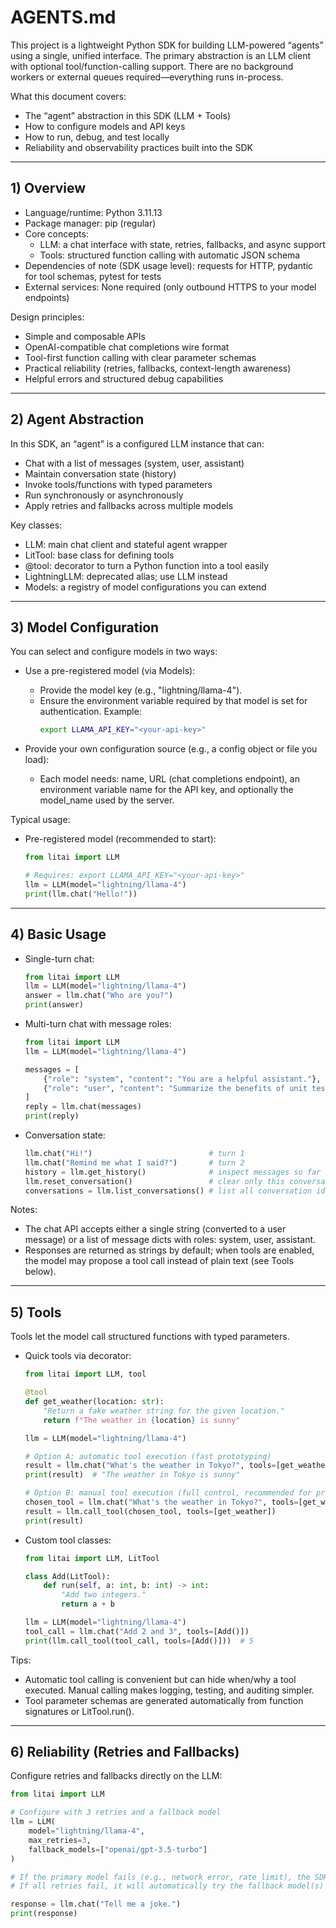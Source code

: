 # AGENTS.md

This project is a lightweight Python SDK for building LLM-powered “agents” using a single, unified interface.
The primary abstraction is an LLM client with optional tool/function-calling support. There are no background
workers or external queues required—everything runs in-process.

What this document covers:
- The “agent” abstraction in this SDK (LLM + Tools)
- How to configure models and API keys
- How to run, debug, and test locally
- Reliability and observability practices built into the SDK

---

## 1) Overview

- Language/runtime: Python 3.11.13
- Package manager: pip (regular)
- Core concepts:
  - LLM: a chat interface with state, retries, fallbacks, and async support
  - Tools: structured function calling with automatic JSON schema
- Dependencies of note (SDK usage level): requests for HTTP, pydantic for tool schemas, pytest for tests
- External services: None required (only outbound HTTPS to your model endpoints)

Design principles:
- Simple and composable APIs
- OpenAI-compatible chat completions wire format
- Tool-first function calling with clear parameter schemas
- Practical reliability (retries, fallbacks, context-length awareness)
- Helpful errors and structured debug capabilities

---

## 2) Agent Abstraction

In this SDK, an “agent” is a configured LLM instance that can:
- Chat with a list of messages (system, user, assistant)
- Maintain conversation state (history)
- Invoke tools/functions with typed parameters
- Run synchronously or asynchronously
- Apply retries and fallbacks across multiple models

Key classes:
- LLM: main chat client and stateful agent wrapper
- LitTool: base class for defining tools
- @tool: decorator to turn a Python function into a tool easily
- LightningLLM: deprecated alias; use LLM instead
- Models: a registry of model configurations you can extend

---

## 3) Model Configuration

You can select and configure models in two ways:

- Use a pre-registered model (via Models):
  - Provide the model key (e.g., "lightning/llama-4").
  - Ensure the environment variable required by that model is set for authentication.
    Example:
    ```bash
    export LLAMA_API_KEY="<your-api-key>"
    ```

- Provide your own configuration source (e.g., a config object or file you load):
  - Each model needs: name, URL (chat completions endpoint), an environment variable name for the API key, and optionally the model_name used by the server.

Typical usage:

- Pre-registered model (recommended to start):
  ```python
  from litai import LLM

  # Requires: export LLAMA_API_KEY="<your-api-key>"
  llm = LLM(model="lightning/llama-4")
  print(llm.chat("Hello!"))
  ```

---

## 4) Basic Usage

- Single-turn chat:
  ```python
  from litai import LLM
  llm = LLM(model="lightning/llama-4")
  answer = llm.chat("Who are you?")
  print(answer)
  ```

- Multi-turn chat with message roles:
  ```python
  from litai import LLM
  llm = LLM(model="lightning/llama-4")

  messages = [
      {"role": "system", "content": "You are a helpful assistant."},
      {"role": "user", "content": "Summarize the benefits of unit tests."},
  ]
  reply = llm.chat(messages)
  print(reply)
  ```

- Conversation state:
  ```python
  llm.chat("Hi!")                          # turn 1
  llm.chat("Remind me what I said?")       # turn 2
  history = llm.get_history()              # inspect messages so far
  llm.reset_conversation()                 # clear only this conversation
  conversations = llm.list_conversations() # list all conversation ids
  ```


Notes:
- The chat API accepts either a single string (converted to a user message) or a list of message dicts with roles: system, user, assistant.
- Responses are returned as strings by default; when tools are enabled, the model may propose a tool call instead of plain text (see Tools below).

---

## 5) Tools

Tools let the model call structured functions with typed parameters.

- Quick tools via decorator:
  ```python
  from litai import LLM, tool

  @tool
  def get_weather(location: str):
      "Return a fake weather string for the given location."
      return f"The weather in {location} is sunny"

  llm = LLM(model="lightning/llama-4")

  # Option A: automatic tool execution (fast prototyping)
  result = llm.chat("What's the weather in Tokyo?", tools=[get_weather], auto_call_tools=True)
  print(result)  # "The weather in Tokyo is sunny"

  # Option B: manual tool execution (full control, recommended for production)
  chosen_tool = llm.chat("What's the weather in Tokyo?", tools=[get_weather])
  result = llm.call_tool(chosen_tool, tools=[get_weather])
  print(result)
  ```

- Custom tool classes:
  ```python
  from litai import LLM, LitTool

  class Add(LitTool):
      def run(self, a: int, b: int) -> int:
          "Add two integers."
          return a + b

  llm = LLM(model="lightning/llama-4")
  tool_call = llm.chat("Add 2 and 3", tools=[Add()])
  print(llm.call_tool(tool_call, tools=[Add()]))  # 5
  ```

Tips:
- Automatic tool calling is convenient but can hide when/why a tool executed. Manual calling makes logging, testing, and auditing simpler.
- Tool parameter schemas are generated automatically from function signatures or LitTool.run().

---

## 6) Reliability (Retries and Fallbacks)

Configure retries and fallbacks directly on the LLM:

```python
from litai import LLM

# Configure with 3 retries and a fallback model
llm = LLM(
    model="lightning/llama-4",
    max_retries=3,
    fallback_models=["openai/gpt-3.5-turbo"]
)

# If the primary model fails (e.g., network error, rate limit), the SDK will retry up to 3 times.
# If all retries fail, it will automatically try the fallback model(s) in order.

response = llm.chat("Tell me a joke.")
print(response)
```